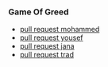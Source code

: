 ### Game Of Greed 
* [pull request mohammed](https://github.com/Mohammad-Abdul-Ghafour/Game-of-Greed/pull/1)
* [pull request yousef](https://github.com/Mohammad-Abdul-Ghafour/Game-of-Greed/pull/2)
* [pull request jana](https://github.com/Mohammad-Abdul-Ghafour/Game-of-Greed/pull/3)
* [pull request trad](https://github.com/Mohammad-Abdul-Ghafour/Game-of-Greed/pull/4)
